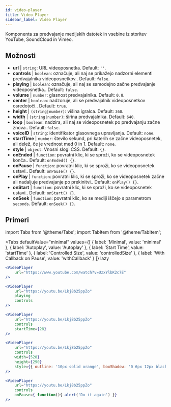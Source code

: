 ```yaml
---
id: video-player
title: Video Player
sidebar_label: Video Player
---
```


Komponenta za predvajanje medijskih datotek in vsebine iz storitev YouTube, SoundCloud in Vimeo.

## Možnosti

* __url__ | `string`: URL videoposnetka. Default: `''`.
* __controls__ | `boolean`: označuje, ali naj se prikažejo nadzorni elementi predvajalnika videoposnetkov.. Default: `false`.
* __playing__ | `boolean`: označuje, ali naj se samodejno začne predvajanje videoposnetka.. Default: `false`.
* __volume__ | `number`: glasnost predvajalnika. Default: `0.8`.
* __center__ | `boolean`: nadzoruje, ali se predvajalnik videoposnetkov osredotoči.. Default: `true`.
* __height__ | `(string|number)`: višina igralca. Default: `360`.
* __width__ | `(string|number)`: širina predvajalnika. Default: `640`.
* __loop__ | `boolean`: nadzira, ali naj se videoposnetek po predvajanju začne znova.. Default: `false`.
* __voiceID__ | `string`: identifikator glasovnega upravljanja. Default: `none`.
* __startTime__ | `number`: število sekund, pri katerih se začne videoposnetek, ali delež, če je vrednost med 0 in 1. Default: `none`.
* __style__ | `object`: Vnosni slogi CSS. Default: `{}`.
* __onEnded__ | `function`: povratni klic, ki se sproži, ko se videoposnetek konča.. Default: `onEnded() {}`.
* __onPause__ | `function`: povratni klic, ki se sproži, ko se videoposnetek ustavi.. Default: `onPause() {}`.
* __onPlay__ | `function`: povratni klic, ki se sproži, ko se videoposnetek začne ali nadaljuje predvajanje po prekinitvi.. Default: `onPlay() {}`.
* __onStart__ | `function`: povratni klic, ki se sproži, ko se videoposnetek ustavi.. Default: `onStart() {}`.
* __onSeek__ | `function`: povratni klic, ko se mediji iščejo s parametrom `seconds`. Default: `onSeek() {}`.


## Primeri

import Tabs from '@theme/Tabs';
import TabItem from '@theme/TabItem';

<Tabs
    defaultValue="minimal"
    values={[
        { label: 'Minimal', value: 'minimal' },
        { label: 'Autoplay', value: 'Autoplay' },
        { label: 'Start Time', value: 'startTime' },
        { label: 'Controlled Size', value: 'controlledSize' },
        { label: 'With Callback on Pause', value: 'withCallback' }
    ]}
    lazy
>
<TabItem value="minimal">

```jsx live
<VideoPlayer
    url="https://www.youtube.com/watch?v=UzxYlbK2c7E"
/>
```

</TabItem>

<TabItem value="withStyle">

```jsx live
<VideoPlayer
    url="https://youtu.be/Lkj8b25ppZo"
    playing
    controls
/>
```
</TabItem>

<TabItem value="startTime">

```jsx live
<VideoPlayer
    url="https://youtu.be/Lkj8b25ppZo"
    controls
    startTime={28}
/>
```
</TabItem>


<TabItem value="controlledSize">

```jsx live
<VideoPlayer
    url="https://youtu.be/Lkj8b25ppZo"
    controls
    width={520}
    height={290}
    style={{ outline: '10px solid orange', boxShadow: '0 6px 12px black'}}
/>
```
</TabItem>


<TabItem value="withCallback">

```jsx live
<VideoPlayer
    url="https://youtu.be/Lkj8b25ppZo"
    controls
    onPause={ function(){ alert('Do it again') }}
/>
```
</TabItem>

</Tabs>



